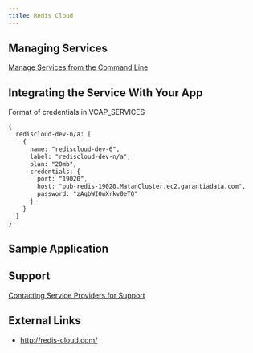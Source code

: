 ```yaml
---
title: Redis Cloud
---
```


## <a id='managing-services'></a>Managing Services ##

[Manage Services from the Command Line](/docs/using/services/managing-services.html)

## <a id='integration'></a>Integrating the Service With Your App ###

Format of credentials in VCAP_SERVICES

~~~xml
{
  rediscloud-dev-n/a: [
    {
      name: "rediscloud-dev-6",
      label: "rediscloud-dev-n/a",
      plan: "20mb",
      credentials: {
        port: "19020",
        host: "pub-redis-19020.MatanCluster.ec2.garantiadata.com",
        password: "zAgbWI0wXrkv0eTQ"
      }
    }
  ]
}
~~~

## Sample Application


## <a id='support'></a>Support ##

[Contacting Service Providers for Support](contacting-service-providers-for-support.html)

## <a id='external-links'></a>External Links ##

* http://redis-cloud.com/

